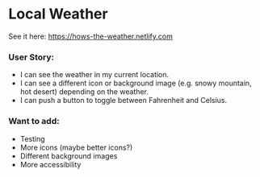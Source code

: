 # Local Weather
See it here: https://hows-the-weather.netlify.com

### User Story: 
- I can see the weather in my current location. 
- I can see a different icon or background image (e.g. snowy mountain, hot desert) depending on the weather.
- I can push a button to toggle between Fahrenheit and Celsius.

### Want to add:
- Testing
- More icons (maybe better icons?)
- Different background images
- More accessibility
